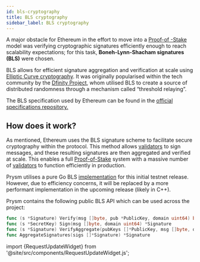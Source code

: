 ```yaml
---
id: bls-cryptography
title: BLS cryptography
sidebar_label: BLS cryptography
---
```


A major obstacle for Ethereum in the effort to move into a [Proof-of -Stake](../terminology.md#proof-of-stake-pos) model was verifying cryptographic signatures efficiently enough to reach scalability expectations; for this task, **Boneh-Lynn-Shacham signatures (BLS)** were chosen.

BLS allows for efficient signature aggregation and verification at scale using [Elliptic Curve cryptography](https://en.wikipedia.org/wiki/Elliptic-curve_cryptography). It was originally popularised within the tech community by the [Dfinity Project](https://dfinity.org/), whom utilised BLS to create a source of distributed randomness through a mechanism called “threshold relaying”.

The BLS specification used by Ethereum can be found in the [official specifications repository.](https://github.com/ethereum/consensus-specs/blob/dev/specs/phase0/beacon-chain.md#bls-signatures)

## How does it work?

As mentioned, Ethereum uses the BLS signature scheme to facilitate secure cryptography within the protocol. This method allows [validators](../terminology.md#validator) to sign messages, and these resulting signatures are then aggregated and verified at scale. This enables a full [Proof-of-Stake](../terminology.md#proof-of-stake-pos) system with a massive number of [validators](../terminology.md#validator) to function efficiently in production.

Prysm utilises a pure Go BLS [implementation](https://github.com/phoreproject/bls) for this initial testnet release. However, due to efficiency concerns, it will be replaced by a more performant implementation in the upcoming release (likely in C++).

Prysm contains the following public BLS API which can be used across the project:

```go
func (s *Signature) Verify(msg []byte, pub *PublicKey, domain uint64) bool
func (s *SecretKey) Sign(msg []byte, domain uint64) *Signature
func (s *Signature) VerifyAggregate(pubKeys []*PublicKey, msg []byte, domain uint64) bool
func AggregateSignatures(sigs []*Signature) *Signature
```

import {RequestUpdateWidget} from '@site/src/components/RequestUpdateWidget.js';

<RequestUpdateWidget docTitle="BLS cryptography"/>